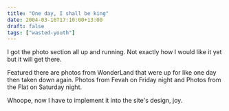 ```yaml
---
title: "One day, I shall be king"
date: 2004-03-16T17:10:00+13:00
draft: false
tags: ["wasted-youth"]
---
```


I got the photo section all up and running. Not exactly how I would like it yet but it will get there.

Featured there are photos from WonderLand that were up for like one day then taken down again. Photos from Fevah on Friday night and Photos from the Flat on Saturday night.

Whoope, now I have to implement it into the site's design, joy. 